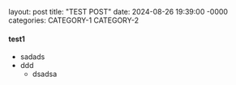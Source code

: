 layout: post
title: "TEST POST"
date: 2024-08-26 19:39:00 -0000
categories: CATEGORY-1 CATEGORY-2
#### test1

- sadads
- ddd
   - dsadsa

